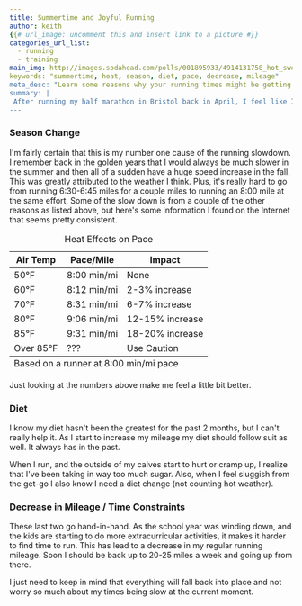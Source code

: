 ```yaml
---
title: Summertime and Joyful Running
author: keith
{{# url_image: uncomment this and insert link to a picture #}} 
categories_url_list:
  - running
  - training
main_img: http://images.sodahead.com/polls/001895933/4914131758_hot_sweating_sun1_xlarge.jpeg
keywords: "summertime, heat, season, diet, pace, decrease, mileage"
meta_desc: "Learn some reasons why your running times might be getting slower during the summer."
summary: |
 After running my half marathon in Bristol back in April, I feel like I've only been getting slower.  I'm trying to figure out why exactly that is.  After re-thinking the last few months, here's a couple of reasons why I have slowed down:  Season change, Diet, Less Mileage, Time Constraints.  The good news is that I'm pretty certain I'll be ready for the big race in november.
---
```

<p>
<h3>Season Change</h3>
</p>
<p>
I'm fairly certain that this is my number one cause of the running slowdown.  I remember back in the golden years that I would always be much slower in the summer and then all of a sudden have a huge speed increase in the fall.  This was greatly attributed to the weather I think.  Plus, it's really hard to go from running 6:30-6:45 miles for a couple miles to running an 8:00 mile at the same effort.  Some of the slow down is from a couple of the other reasons as listed above, but here's some information I found on the Internet that seems pretty consistent.

<table class="custom_table">
<caption>Heat Effects on Pace</caption>
<colgroup span="3" title="title" />
<thead>
  <tr>
    <th class="col" span="1">Air Temp</th>
    <th class="col" span="1">Pace/Mile</th>
    <th class="col" span="1">Impact</th>
  </tr>
</thead>
<tfoot>
  <tr>
    <td colspan="100%">Based on a runner at 8:00 min/mi pace</td>
  </tr>
</tfoot>
<tbody>
  <tr>
    <td>50&deg;F</td>
    <td>8:00 min/mi</td>
    <td>None</td>
  </tr>
  <tr>
    <td>60&deg;F</td>
    <td>8:12 min/mi</td>
    <td>2-3% increase</td>
  </tr>
  <tr>
    <td>70&deg;F</td>
    <td>8:31 min/mi</td>
    <td>6-7% increase</td>
  </tr>
  <tr>
    <td>80&deg;F</td>
    <td>9:06 min/mi</td>
    <td>12-15% increase</td>
  </tr>
  <tr>
    <td>85&deg;F</td>
    <td>9:31 min/mi</td>
    <td>18-20% increase</td>
  </tr>
  <tr>
    <td>Over 85&deg;F</td>
    <td>???</td>
    <td>Use Caution</td>
  </tr>
</tbody>
</table>

Just looking at the numbers above make me feel a little bit better.

</p>
<p>
<h3>Diet</h3>
</p>
<p>
I know my diet hasn't been the greatest for the past 2 months, but I can't really help it.  As I start to increase my mileage my diet should follow suit as well.  It always has in the past.  

When I run, and the outside of my calves start to hurt or cramp up, I realize that I've been taking in way too much sugar.  Also, when I feel sluggish from the get-go I also know I need a diet change (not counting hot weather).
</p>
<p>
<h3>Decrease in Mileage / Time Constraints </h3>
</p>
<p>
These last two go hand-in-hand.  As the school year was winding down, and the kids are starting to do more extracurricular activities, it makes it harder to find time to run.  This has lead to a decrease in my regular running mileage.  Soon I should be back up to 20-25 miles a week and going up from there.

I just need to keep in mind that everything will fall back into place and not worry so much about my times being slow at the current moment.
</p>